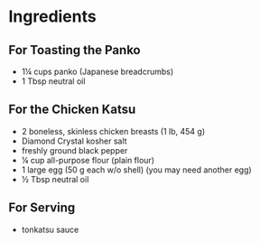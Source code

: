 # Ingredients

## For Toasting the Panko

* 1¼ cups panko (Japanese breadcrumbs)
* 1 Tbsp neutral oil

## For the Chicken Katsu

* 2 boneless, skinless chicken breasts (1 lb, 454 g)
* Diamond Crystal kosher salt
* freshly ground black pepper
* ¼ cup all-purpose flour (plain flour)
* 1 large egg (50 g each w/o shell) (you may need another egg)
* ½ Tbsp neutral oil

## For Serving

* tonkatsu sauce